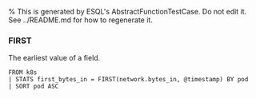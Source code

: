 % This is generated by ESQL's AbstractFunctionTestCase. Do not edit it. See ../README.md for how to regenerate it.

### FIRST
The earliest value of a field.

```esql
FROM k8s
| STATS first_bytes_in = FIRST(network.bytes_in, @timestamp) BY pod
| SORT pod ASC
```

